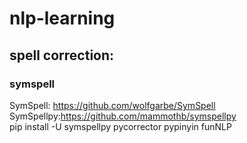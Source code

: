 # nlp-learning
## spell correction: 
### symspell
SymSpell: https://github.com/wolfgarbe/SymSpell  
SymSpellpy:https://github.com/mammothb/symspellpy    
pip install -U symspellpy 
pycorrector
pypinyin
funNLP


